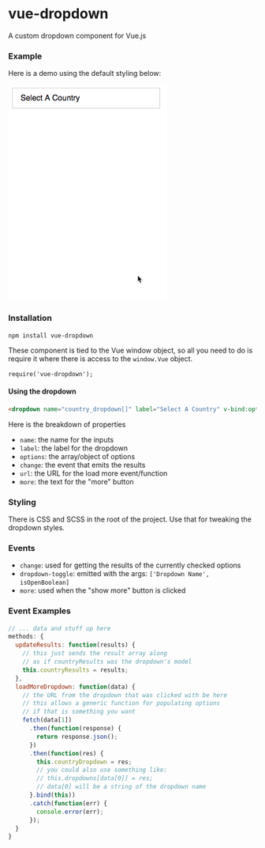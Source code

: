 # vue-dropdown

A custom dropdown component for Vue.js

### Example

Here is a demo using the default styling below:

![demo](https://raw.githubusercontent.com/invokemedia/vue-dropdown/master/demo.gif)

### Installation

```
npm install vue-dropdown
```

These component is tied to the Vue window object, so all you need to do is require it where there is access to the `window.Vue` object.

```
require('vue-dropdown');
```

#### Using the dropdown

```html
<dropdown name="country_dropdown[]" label="Select A Country" v-bind:options="countryDropdown" v-on:change="updateResults" url="/countries.json" v-on:more="loadMoreDropdown"></dropdown>
```

Here is the breakdown of properties

* `name`: the name for the inputs
* `label`: the label for the dropdown
* `options`: the array/object of options
* `change`: the event that emits the results
* `url`: the URL for the load more event/function
* `more`: the text for the "more" button

### Styling

There is CSS and SCSS in the root of the project. Use that for tweaking the dropdown styles.

### Events

* `change`: used for getting the results of the currently checked options
* `dropdown-toggle`: emitted with the args: `['Dropdown Name', isOpenBoolean]`
* `more`: used when the "show more" button is clicked

### Event Examples

```js
// ... data and stuff up here
methods: {
  updateResults: function(results) {
    // this just sends the result array along
    // as if countryResults was the dropdown's model
    this.countryResults = results;
  },
  loadMoreDropdown: function(data) {
    // the URL from the dropdown that was clicked with be here
    // this allows a generic function for populating options
    // if that is something you want
    fetch(data[1])
      .then(function(response) {
        return response.json();
      })
      .then(function(res) {
        this.countryDropdown = res;
        // you could also use something like:
        // this.dropdowns[data[0]] = res;
        // data[0] will be a string of the dropdown name
      }.bind(this))
      .catch(function(err) {
        console.error(err);
      });
  }
}
```